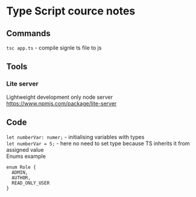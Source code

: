 # Type Script cource notes

## Commands
`tsc app.ts` - compile signle ts file to js   

## Tools
### Lite server
Lightweight development only node server https://www.npmjs.com/package/lite-server 

## Code

`let numberVar: numer;` - initialising variables with types   
`let numberVar = 5;` - here no need to set type because TS inherits it from assigned value   
Enums example
```
enum Role {
  ADMIN, 
  AUTHOR,
  READ_ONLY_USER
}
```